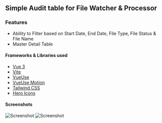 ## Simple Audit table for File Watcher & Processor

### Features

- Ability to Filter based on Start Date, End Date, File Type, File Status & File Name
- Master Detail Table 

#### Frameworks & Libraries used

- [Vue 3](https://vuejs.org)
- [Vite](https://vitejs.dev/)
- [VueUse](https://vueuse.org/)
- [VueUse Motion](https://vueuse-motion-demo.netlify.app/)
- [Tailwind CSS](https://tailwindcss.com/)
- [Hero Icons](https://heroicons.com/)

#### Screenshots

![Screenshot](https://github.com/gouthamrangarajan/Vuejs/blob/master/file-processing-audit/Screenshot_1.gif)
![Screenshot](https://github.com/gouthamrangarajan/Vuejs/blob/master/file-processing-audit/Screenshot_2.gif)
